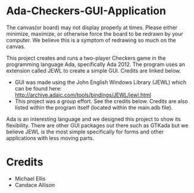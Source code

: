 # Ada-Checkers-GUI-Application

The canvas(or board) may not display properly at times. Please either minimize, maximize, or otherwise force the board to be redrawn by your computer. We believe this is a symptom of redrawing so much on the canvas.

This project creates and runs a two-player Checkers game in the programming language Ada, specifically Ada 2012. The program uses an extension called JEWL to create a simple GUI. Credits are linked below. 
 
* GUI was made using the John English Windows Library (JEWL) which can be found here: http://archive.adaic.com/tools/bindings/JEWL/jewl.html 
* This project was a group effort. See the credits below. Credits are also listed within the program itself (located within the main.adb file).

Ada is an interesting language and we designed this project to show its flexibility. There are other GUI packages out there such as GTKada but we believe JEWL is the most simple specifically for forms and other applications with less moving parts.

# Credits
* Michael Ellis
* Candace Allison
